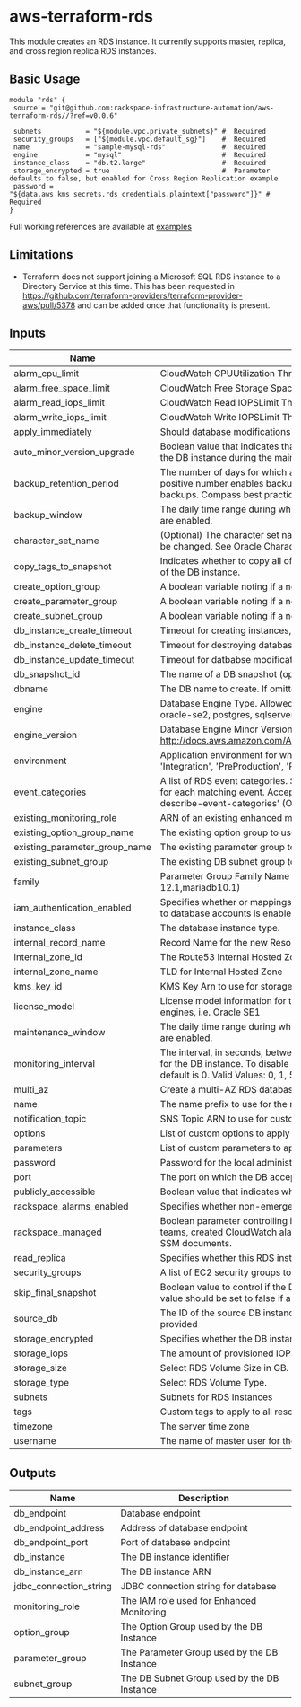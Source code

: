 # aws-terraform-rds

This module creates an RDS instance.  It currently supports master, replica, and cross region replica RDS instances.

## Basic Usage

```
module "rds" {
 source = "git@github.com:rackspace-infrastructure-automation/aws-terraform-rds//?ref=v0.0.6"

 subnets           = "${module.vpc.private_subnets}" #  Required
 security_groups   = ["${module.vpc.default_sg}"]    #  Required
 name              = "sample-mysql-rds"              #  Required
 engine            = "mysql"                         #  Required
 instance_class    = "db.t2.large"                   #  Required
 storage_encrypted = true                            #  Parameter defaults to false, but enabled for Cross Region Replication example
 password = "${data.aws_kms_secrets.rds_credentials.plaintext["password"]}" #  Required
}
```

Full working references are available at [examples](examples)
## Limitations

- Terraform does not support joining a Microsoft SQL RDS instance to a Directory Service at this time.  This has been requested in https://github.com/terraform-providers/terraform-provider-aws/pull/5378 and can be added once that functionality is present.


## Inputs

| Name | Description | Type | Default | Required |
|------|-------------|:----:|:-----:|:-----:|
| alarm\_cpu\_limit | CloudWatch CPUUtilization Threshold | string | `"60"` | no |
| alarm\_free\_space\_limit | CloudWatch Free Storage Space Limit Threshold (Bytes) | string | `"1024000000"` | no |
| alarm\_read\_iops\_limit | CloudWatch Read IOPSLimit Threshold | string | `"100"` | no |
| alarm\_write\_iops\_limit | CloudWatch Write IOPSLimit Threshold | string | `"100"` | no |
| apply\_immediately | Should database modifications be applied immediately? | string | `"false"` | no |
| auto\_minor\_version\_upgrade | Boolean value that indicates that minor engine upgrades will be applied automatically to the DB instance during the maintenance window | string | `"true"` | no |
| backup\_retention\_period | The number of days for which automated backups are retained. Setting this parameter to a positive number enables backups. Setting this parameter to 0 disables automated backups. Compass best practice is 30 or more days. | string | `"35"` | no |
| backup\_window | The daily time range during which automated backups are created if automated backups are enabled. | string | `"05:00-06:00"` | no |
| character\_set\_name | (Optional) The character set name to use for DB encoding in Oracle instances. This can't be changed. See Oracle Character Sets Supported in Amazon RDS for more information. | string | `""` | no |
| copy\_tags\_to\_snapshot | Indicates whether to copy all of the user-defined tags from the DB instance to snapshots of the DB instance. | string | `"true"` | no |
| create\_option\_group | A boolean variable noting if a new option group should be created. | string | `"true"` | no |
| create\_parameter\_group | A boolean variable noting if a new parameter group should be created. | string | `"true"` | no |
| create\_subnet\_group | A boolean variable noting if a new DB subnet group should be created. | string | `"true"` | no |
| db\_instance\_create\_timeout | Timeout for creating instances, replicas, and restoring from Snapshots | string | `"60m"` | no |
| db\_instance\_delete\_timeout | Timeout for destroying databases. This includes the time required to take snapshots | string | `"60m"` | no |
| db\_instance\_update\_timeout | Timeout for datbabse modifications | string | `"80m"` | no |
| db\_snapshot\_id | The name of a DB snapshot (optional). | string | `""` | no |
| dbname | The DB name to create. If omitted, no database is created initially | string | `""` | no |
| engine | Database Engine Type.  Allowed values: mariadb, mysql, oracle-ee, oracle-se, oracle-se1, oracle-se2, postgres, sqlserver-ee, sqlserver-ex, sqlserver-se, sqlserver-web | string | n/a | yes |
| engine\_version | Database Engine Minor Version http://docs.aws.amazon.com/AmazonRDS/latest/APIReference/API_CreateDBInstance.html | string | `""` | no |
| environment | Application environment for which this network is being created. one of: ('Development', 'Integration', 'PreProduction', 'Production', 'QA', 'Staging', 'Test') | string | `"Development"` | no |
| event\_categories | A list of RDS event categories.  Submissions will be made to the provided NotificationTopic for each matching event. Acceptable values can be found with the CLI command 'aws rds describe-event-categories' (OPTIONAL) | list | `<list>` | no |
| existing\_monitoring\_role | ARN of an existing enhanced monitoring role to use for this instance. (OPTIONAL) | string | `""` | no |
| existing\_option\_group\_name | The existing option group to use for this instance. (OPTIONAL) | string | `""` | no |
| existing\_parameter\_group\_name | The existing parameter group to use for this instance. (OPTIONAL) | string | `""` | no |
| existing\_subnet\_group | The existing DB subnet group to use for this instance (OPTIONAL) | string | `""` | no |
| family | Parameter Group Family Name (ex. mysql5.7,sqlserver-se-12.0,postgres9.5,oracle-se-12.1,mariadb10.1) | string | `""` | no |
| iam\_authentication\_enabled | Specifies whether or mappings of AWS Identity and Access Management (IAM) accounts to database accounts is enabled | string | `"false"` | no |
| instance\_class | The database instance type. | string | n/a | yes |
| internal\_record\_name | Record Name for the new Resource Record in the Internal Hosted Zone | string | `""` | no |
| internal\_zone\_id | The Route53 Internal Hosted Zone ID | string | `""` | no |
| internal\_zone\_name | TLD for Internal Hosted Zone | string | `""` | no |
| kms\_key\_id | KMS Key Arn to use for storage encryption. (OPTIONAL) | string | `""` | no |
| license\_model | License model information for this DB instance. Optional, but required for some DB engines, i.e. Oracle SE1 | string | `""` | no |
| maintenance\_window | The daily time range during which automated backups are created if automated backups are enabled. | string | `"Sun:07:00-Sun:08:00"` | no |
| monitoring\_interval | The interval, in seconds, between points when Enhanced Monitoring metrics are collected for the DB instance. To disable collecting Enhanced Monitoring metrics, specify 0. The default is 0. Valid Values: 0, 1, 5, 10, 15, 30, 60. | string | `"0"` | no |
| multi\_az | Create a multi-AZ RDS database instance | string | `"true"` | no |
| name | The name prefix to use for the resources created in this module. | string | n/a | yes |
| notification\_topic | SNS Topic ARN to use for customer notifications from CloudWatch alarms. (OPTIONAL) | string | `""` | no |
| options | List of custom options to apply to the option group. | list | `<list>` | no |
| parameters | List of custom parameters to apply to the parameter group. | list | `<list>` | no |
| password | Password for the local administrator account. | string | - | yes |
| port | The port on which the DB accepts connections | string | `` | no |
| publicly_accessible | Boolean value that indicates whether the database instance is an Internet-facing instance. | string | `false` | no |
| rackspace_alarms_enabled | Specifies whether non-emergency rackspace alarms will create a ticket. | string | `false` | no |
| rackspace_managed | Boolean parameter controlling if instance will be fully managed by Rackspace support teams, created CloudWatch alarms that generate tickets, and utilize Rackspace managed SSM documents. | string | `true` | no |
| read_replica | Specifies whether this RDS instance is a read replica. | string | `false` | no |
| security_groups | A list of EC2 security groups to assign to this resource | list | - | yes |
| skip_final_snapshot | Boolean value to control if the DB instance will take a final snapshot when destroyed.  This value should be set to false if a final snapshot is desired. | string | `false` | no |
| source_db | The ID of the source DB instance.  For cross region replicas, the full ARN should be provided | string | `` | no |
| storage_encrypted | Specifies whether the DB instance is encrypted | string | `false` | no |
| storage_iops | The amount of provisioned IOPS. Setting this implies a storage_type of 'io1' | string | `0` | no |
| storage_size | Select RDS Volume Size in GB. | string | `` | no |
| storage_type | Select RDS Volume Type. | string | `gp2` | no |
| subnets | Subnets for RDS Instances | list | - | yes |
| tags | Custom tags to apply to all resources. | map | `<map>` | no |
| timezone | The server time zone | string | `` | no |
| username | The name of master user for the client DB instance. | string | `dbadmin` | no |

## Outputs

| Name | Description |
|------|-------------|
| db_endpoint | Database endpoint |
| db_endpoint_address | Address of database endpoint |
| db_endpoint_port | Port of database endpoint |
| db_instance | The DB instance identifier |
| db_instance_arn | The DB instance ARN |
| jdbc_connection_string | JDBC connection string for database |
| monitoring_role | The IAM role used for Enhanced Monitoring |
| option_group | The Option Group used by the DB Instance |
| parameter_group | The Parameter Group used by the DB Instance |
| subnet_group | The DB Subnet Group used by the DB Instance |

